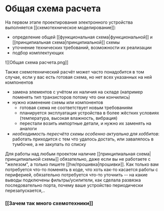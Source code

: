 # Общая схема расчета

На первом этапе проектирования электронного устройства выполняется [[схемотехническое моделирование]]:
- определение общей [[функциональная схема|функциональной]] и [[принципиальная схема|принципиальной]] схемы
- уточнение технических требований, возможности их реализации
- подбор комплектующих

![[Общая схема расчета.png]]

Также схемотехнический расчёт может часто понадобится в том случае, если у вас есть готовая схема, но нет всех указанных на ней компонентов
- замена элементов с учётом их наличия на складе (например поменять тип транзисторов потому что они кончились)
- нужно изменение схемы или компонентов
	- готовая схема не соответствует новым требованиям
	- планируется эксплуатация устройства в более жёстких условиях (температура, высокая влажность, вибрация)
	- перестали возить импортные детали, и нужно их заменять на аналоги
- *необходимость пересчёта схемы особенно актуальна для хоббитов*: работать приходится с тем что удалось достать, или завалялось в тумбочке, а не закупать по списку

Для работы над любым проектом наличие [[принципиальная схема|принципиальной схемы]] обязательно, даже если вы не работаете с "железом", а только пишете [[hw/прошивка|прошивки]]. Как только вам потребуется что-то поменять в коде, что хоть как-то касается работы с периферией, обязательно потребуется что-то уточнить -- на какие выводы подключены фильтры/усилители, как сделала развязка последовательно порта, почему ваше устройство периодически перезапускается,..

### [[Зачем так много схемотехники]]